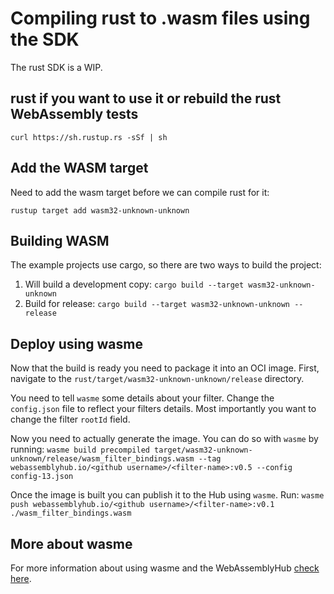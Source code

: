 # Compiling rust to .wasm files using the SDK

The rust SDK is a WIP.

## rust if you want to use it or rebuild the rust WebAssembly tests

`curl https://sh.rustup.rs -sSf | sh`

## Add the WASM target
Need to add the wasm target before we can compile rust for it:

`rustup target add wasm32-unknown-unknown`

## Building WASM
The example projects use cargo, so there are two ways to build the project:

1. Will build a development copy:
    `cargo build --target wasm32-unknown-unknown`
2. Build for release:
    `cargo build --target wasm32-unknown-unknown --release`

## Deploy using wasme
Now that the build is ready you need to package it into an OCI image. First, navigate to
the `rust/target/wasm32-unknown-unknown/release` directory.

You need to tell `wasme` some details about your filter. Change the `config.json` file
to reflect your filters details. Most importantly you want to change the filter `rootId` field.

Now you need to actually generate the image. You can do so with `wasme` by running:
`wasme build precompiled target/wasm32-unknown-unknown/release/wasm_filter_bindings.wasm --tag webassemblyhub.io/<github username>/<filter-name>:v0.5 --config config-13.json`

Once the image is built you can publish it to the Hub using `wasme`. Run:
`wasme push webassemblyhub.io/<github username>/<filter-name>:v0.1 ./wasm_filter_bindings.wasm`

## More about wasme
For more information about using wasme and the WebAssemblyHub [check here](https://docs.solo.io/web-assembly-hub/latest/tutorial_code/getting_started_1/).

